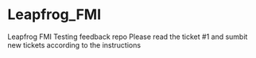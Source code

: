# Leapfrog_FMI
Leapfrog FMI Testing feedback repo
Please read the ticket #1 and sumbit new tickets according to the instructions 
